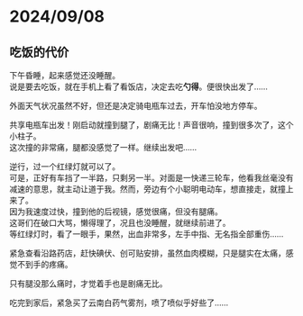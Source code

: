 # 2024/09/08

## 吃饭的代价

下午昏睡，起来感觉还没睡醒。  
说是要去吃饭，就在手机上看了看饭店，决定去吃**勺得**。便很快出发了……

外面天气状况虽然不好，但还是决定骑电瓶车过去，开车怕没地方停车。

共享电瓶车出发！刚启动就撞到腿了，剧痛无比！声音很响，撞到很多次了，这个小柱子。  
这次撞的非常痛，腿都没感觉了一样。继续出发吧……

逆行，过一个红绿灯就可以了。  
可是，正好有车挡了一半路，只剩另一半。对面是一快递三轮车，他看我丝毫没有减速的意思，就主动让道于我。然而，旁边有个小聪明电动车，想直接走，就撞上来了。  
因为我速度过快，撞到他的后视镜，感觉很痛，但没有腿痛。  
这哥们在破口大骂，懒得理了，况且也没睡醒，就继续前进了。  
等红绿灯时，看了一眼手，果然，出血非常多，左手中指、无名指全部重伤……

紧急查看沿路药店，赶快碘伏、创可贴安排，虽然血肉模糊，只是腿实在太痛，感觉不到手的疼痛。  

只有腿没那么痛时，才觉着手也是剧痛无比。

吃完到家后，紧急买了云南白药气雾剂，喷了喷似乎好些了……
